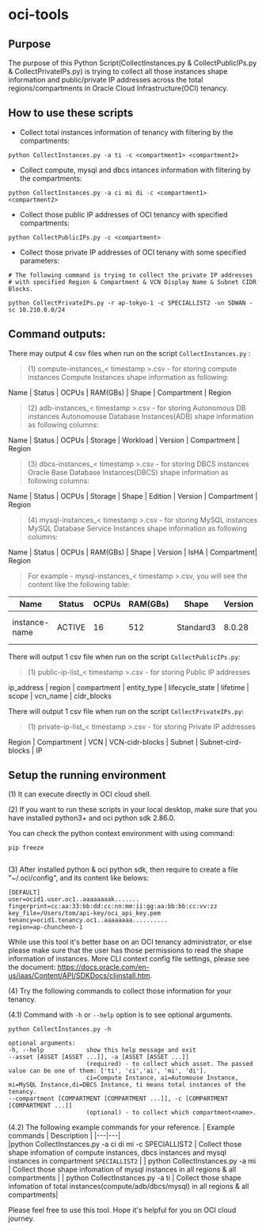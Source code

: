 # oci-tools

## Purpose
The purpose of this Python Script(CollectInstances.py & CollectPublicIPs.py & CollectPrivateIPs.py) is trying to collect all those instances shape information and public/private IP addresses across the total regions/compartments in Oracle Cloud Infrastructure(OCI) tenancy.


## How to use these scripts

- Collect total instances information of tenancy with filtering by the compartments:

```python CollectInstances.py -a ti -c <compartment1> <compartment2>```

- Collect compute, mysql and dbcs intances information with filtering by the compartments:

```python CollectInstances.py -a ci mi di -c <compartment1> <compartment2>```

- Collect those public IP addresses of OCI tenancy with specified compartments:

```python CollectPublicIPs.py -c <compartment>```

- Collect those private IP addresses of OCI tenany with some specified parameters:
```
# The following command is trying to collect the private IP addresses 
# with specified Region & Compartment & VCN Display Name & Subnet CIDR Blocks.

python CollectPrivateIPs.py -r ap-tokyo-1 -c SPECIALLIST2 -vn SDWAN -sc 10.210.0.0/24

```


## Command outputs: 
There may output 4 csv files when run on the script `CollectInstances.py` :
> (1) compute-instances_< timestamp >.csv - for storing compute instances
Compute Instances shape information as following: 

Name | Status | OCPUs | RAM(GBs) | Shape | Compartment | Region


> (2) adb-instances_< timestamp >.csv - for storing Autonomous DB instances
Autonomouse Database Instances(ADB) shape information as following columns: 

Name | Status | OCPUs | Storage | Workload | Version | Compartment | Region

> (3) dbcs-instances_< timestamp >.csv - for storing DBCS instances
Oracle Base Database Instances(DBCS) shape information as following columns: 

Name | Status | OCPUs | Storage | Shape | Edition | Version | Compartment | Region


> (4) mysql-instances_< timestamp >.csv - for storing MySQL instances
MySQL Database Service Instances shape information as following columns:

Name | Status | OCPUs | RAM(GBs) | Shape | Version | IsHA | Compartment| Region

> For example - mysql-instances_< timestamp >.csv, you will see the content like the following table:

| Name | Status | OCPUs | RAM(GBs) | Shape | Version | IsHA | Compartment| Region |
|---|---|---|---|---|---|---|---|---|
| instance-name | ACTIVE | 16 | 512 | Standard3 | 8.0.28 | FALSE | root > A > C | us-ashburn-1 |


There will output 1 csv file when run on the script `CollectPublicIPs.py`:

> (1) public-ip-list_< timestamp >.csv - for storing Public IP addresses


ip_address | region | compartment | entity_type | lifecycle_state | lifetime | scope | vcn_name | cidr_blocks

There will output 1 csv file when run on the script `CollectPrivateIPs.py`:

> (1) private-ip-list_< timestamp >.csv - for storing Private IP addresses


 Region | Compartment | VCN | VCN-cidr-blocks | Subnet | Subnet-cird-blocks | IP


## Setup the running environment
(1) It can execute directly in OCI cloud shell.

(2) If you want to run these scripts in your local desktop, make sure that you have installed python3+ and oci python sdk 2.86.0.

You can check the python context environment with using command:

```
pip freeze
	
```


(3) After installed python & oci python sdk, then require to create a file "~/.oci/config", and its content like belows:
```
[DEFAULT]
user=ocid1.user.oc1..aaaaaaaak.......
fingerprint=cc:aa:33:bb:dd:cc:nn:mm:ii:gg:aa:bb:bb:cc:vv:zz
key_file=/Users/tom/api-key/oci_api_key.pem
tenancy=ocid1.tenancy.oc1..aaaaaaaa..........
region=ap-chuncheon-1
```

While use this tool it's better base on an OCI tenancy administrator, or else please make sure that the user has those permissions to read the shape information of instances. More CLI context config file settings, please see the document: https://docs.oracle.com/en-us/iaas/Content/API/SDKDocs/cliinstall.htm.


(4) Try the following commands to collect those information for your tenancy.

(4.1) Command with `-h` or `--help` option is to see optional arguments.
  ```
  python CollectInstances.py -h
  
  optional arguments:
  -h, --help            show this help message and exit
  --asset [ASSET [ASSET ...]], -a [ASSET [ASSET ...]]
                        (required) - to collect which asset. The passed value can be one of them: ['ti', 'ci','ai', 'mi', 'di']. 
                        ci=Compute Instance, ai=Automouse Instance, mi=MySQL Instance,di=DBCS Instance, ti means total instances of the tenancy.
  --compartment [COMPARTMENT [COMPARTMENT ...]], -c [COMPARTMENT [COMPARTMENT ...]]
                        (optional) - to collect which compartment<name>.
  ```

(4.2) The following example commands for your reference.
| Example commands | Description |
|---|---|  
|python CollectInstances.py -a ci di mi -c SPECIALLIST2 | Collect those shape infomation of compute instances, dbcs instances and mysql instances in compartment `SPECIALLIST2` |
| python CollectInstances.py -a mi | Collect those shape infomation of mysql instances in all regions & all compartments |
| python CollectInstances.py -a ti | Collect those shape infomation of total instances(compute/adb/dbcs/mysql) in all regions & all compartments|


Please feel free to use this tool. Hope it's helpful for you on OCI cloud journey.
